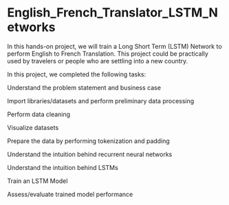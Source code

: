 # English_French_Translator_LSTM_Networks
In this hands-on project, we will train a Long Short Term (LSTM) Network to perform English to French Translation. This project could be practically used by travelers or people who are settling into a new country.

In this project, we completed the following tasks:

Understand the problem statement and business case  

Import libraries/datasets and perform preliminary data processing

Perform data cleaning

Visualize datasets

Prepare the data by performing tokenization and padding

Understand the intuition behind recurrent neural networks

Understand the intuition behind LSTMs

Train an LSTM Model

Assess/evaluate trained model performance
